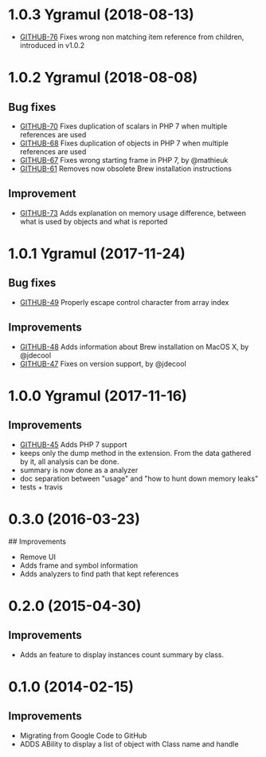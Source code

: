 # 1.0.3 Ygramul (2018-08-13)
 - [GITHUB-76](https://github.com/BitOne/php-meminfo/issues/76) Fixes wrong non matching item reference from children, introduced in v1.0.2

# 1.0.2 Ygramul (2018-08-08)

## Bug fixes
 - [GITHUB-70](https://github.com/BitOne/php-meminfo/issues/70) Fixes duplication of scalars in PHP 7 when multiple references are used
 - [GITHUB-68](https://github.com/BitOne/php-meminfo/issues/68) Fixes duplication of objects in PHP 7 when multiple references are used
 - [GITHUB-67](https://github.com/BitOne/php-meminfo/issues/67) Fixes wrong starting frame in PHP 7, by @mathieuk
 - [GITHUB-61](https://github.com/BitOne/php-meminfo/issues/61) Removes now obsolete Brew installation instructions

## Improvement
 - [GITHUB-73](https://github.com/BitOne/php-meminfo/issues/73) Adds explanation on memory usage difference, between what is used by objects and what is reported

# 1.0.1 Ygramul (2017-11-24)

## Bug fixes
 - [GITHUB-49](https://github.com/BitOne/php-meminfo/issues/49) Properly escape control character from array index

## Improvements
 - [GITHUB-48](https://github.com/BitOne/php-meminfo/issues/48) Adds information about Brew installation on MacOS X, by @jdecool
 - [GITHUB-47](https://github.com/BitOne/php-meminfo/issues/47) Fixes on version support, by @jdecool

# 1.0.0 Ygramul (2017-11-16)

## Improvements
 - [GITHUB-45](https://github.com/BitOne/php-meminfo/issues/45) Adds PHP 7 support
 - keeps only the dump method in the extension. From the data gathered by it, all analysis can be done.
 - summary is now done as a analyzer
 - doc separation between "usage" and "how to hunt down memory leaks"
 - tests + travis

# 0.3.0 (2016-03-23)

## Improvements
 - Remove UI
 - Adds frame and symbol information
 - Adds analyzers to find path that kept references

# 0.2.0 (2015-04-30)

## Improvements
 - Adds an feature to display instances count summary by class.

# 0.1.0 (2014-02-15)

## Improvements
 - Migrating from Google Code to GitHub
 - ADDS ABility to display a list of object with Class name and handle
